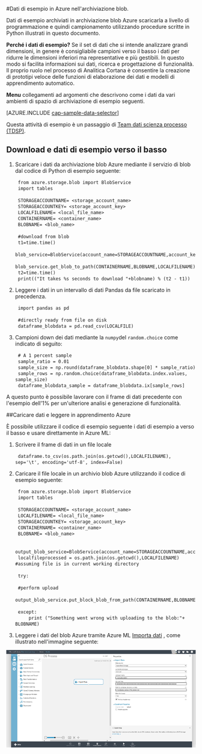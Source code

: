 <properties 
    pageTitle="Dati di esempio in Azure nell'archiviazione blob | Microsoft Azure" 
    description="Dati di esempio in archiviazione Blob Azure" 
    services="machine-learning,storage" 
    documentationCenter="" 
    authors="bradsev" 
    manager="jhubbard" 
    editor="cgronlun" />

<tags 
    ms.service="machine-learning" 
    ms.workload="data-services" 
    ms.tgt_pltfrm="na" 
    ms.devlang="na" 
    ms.topic="article" 
    ms.date="09/19/2016" 
    ms.author="fashah;garye;bradsev" /> 

#<a name="heading"></a>Dati di esempio in Azure nell'archiviazione blob.


Dati di esempio archiviati in archiviazione blob Azure scaricarla a livello di programmazione e quindi campionamento utilizzando procedure scritte in Python illustrati in questo documento.

**Perché i dati di esempio?**
Se il set di dati che si intende analizzare grandi dimensioni, in genere è consigliabile campioni verso il basso i dati per ridurre le dimensioni inferiori ma representative e più gestibili. In questo modo si facilita informazioni sui dati, ricerca e progettazione di funzionalità. Il proprio ruolo nel processo di Analitica Cortana è consentire la creazione di prototipi veloce delle funzioni di elaborazione dei dati e modelli di apprendimento automatico.

**Menu** collegamenti ad argomenti che descrivono come i dati da vari ambienti di spazio di archiviazione di esempio seguenti. 

[AZURE.INCLUDE [cap-sample-data-selector](../../includes/cap-sample-data-selector.md)]

Questa attività di esempio è un passaggio di [Team dati scienza processo (TDSP)](https://azure.microsoft.com/documentation/learning-paths/cortana-analytics-process/).


## <a name="download-and-down-sample-data"></a>Download e dati di esempio verso il basso
1. Scaricare i dati da archiviazione blob Azure mediante il servizio di blob dal codice di Python di esempio seguente: 

        from azure.storage.blob import BlobService
        import tables
        
        STORAGEACCOUNTNAME= <storage_account_name>
        STORAGEACCOUNTKEY= <storage_account_key>
        LOCALFILENAME= <local_file_name>        
        CONTAINERNAME= <container_name>
        BLOBNAME= <blob_name>

        #download from blob
        t1=time.time()
        blob_service=BlobService(account_name=STORAGEACCOUNTNAME,account_key=STORAGEACCOUNTKEY)
        blob_service.get_blob_to_path(CONTAINERNAME,BLOBNAME,LOCALFILENAME)
        t2=time.time()
        print(("It takes %s seconds to download "+blobname) % (t2 - t1))

2. Leggere i dati in un intervallo di dati Pandas da file scaricato in precedenza.

        import pandas as pd

        #directly ready from file on disk
        dataframe_blobdata = pd.read_csv(LOCALFILE)

3. Campioni down dei dati mediante la `numpy`del `random.choice` come indicato di seguito:

        # A 1 percent sample
        sample_ratio = 0.01 
        sample_size = np.round(dataframe_blobdata.shape[0] * sample_ratio)
        sample_rows = np.random.choice(dataframe_blobdata.index.values, sample_size)
        dataframe_blobdata_sample = dataframe_blobdata.ix[sample_rows]

A questo punto è possibile lavorare con il frame di dati precedente con l'esempio dell'1% per un'ulteriore analisi e generazione di funzionalità.

##<a name="heading"></a>Caricare dati e leggere in apprendimento Azure

È possibile utilizzare il codice di esempio seguente i dati di esempio a verso il basso e usare direttamente in Azure ML:

1. Scrivere il frame di dati in un file locale

        dataframe.to_csv(os.path.join(os.getcwd(),LOCALFILENAME), sep='\t', encoding='utf-8', index=False)

2. Caricare il file locale in un archivio blob Azure utilizzando il codice di esempio seguente:

        from azure.storage.blob import BlobService
        import tables

        STORAGEACCOUNTNAME= <storage_account_name>
        LOCALFILENAME= <local_file_name>
        STORAGEACCOUNTKEY= <storage_account_key>
        CONTAINERNAME= <container_name>
        BLOBNAME= <blob_name>

        output_blob_service=BlobService(account_name=STORAGEACCOUNTNAME,account_key=STORAGEACCOUNTKEY)    
        localfileprocessed = os.path.join(os.getcwd(),LOCALFILENAME) #assuming file is in current working directory
        
        try:
       
        #perform upload
        output_blob_service.put_block_blob_from_path(CONTAINERNAME,BLOBNAME,localfileprocessed)
        
        except:         
            print ("Something went wrong with uploading to the blob:"+ BLOBNAME)

3. Leggere i dati del blob Azure tramite Azure ML [Importa dati](https://msdn.microsoft.com/library/azure/4e1b0fe6-aded-4b3f-a36f-39b8862b9004/) , come illustrato nell'immagine seguente:
 
![blob reader](./media/machine-learning-data-science-sample-data-blob/reader_blob.png)

 
